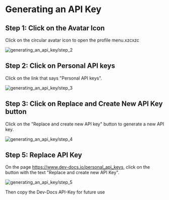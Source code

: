 # Generating an API Key

## Step 1: Click on the Avatar Icon
Click on the circular avatar icon to open the profile menu.xzcxzc


![generating_an_api_key/step_2](/img/generating_an_api_key/step_2.png)

## Step 2: Click on Personal API keys
Click on the link that says "Personal API keys".

![generating_an_api_key/step_3](/img/generating_an_api_key/step_3.png)

## Step 3: Click on Replace and Create New API Key button

Click on the "Replace and create new API key" button to generate a new API key.


![generating_an_api_key/step_4](/img/generating_an_api_key/step_4.png)

## Step 5: Replace API Key
On the page https://www.dev-docs.io/personal_api_keys, click on the button with the text "Replace and create new API Key".


![generating_an_api_key/step_5](/img/generating_an_api_key/step_5.png)

Then copy the Dev-Docs API-Key for future use
  
